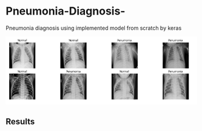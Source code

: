# Pneumonia-Diagnosis-
Pneumonia diagnosis using implemented model from scratch by keras
<p align="center">
    <img src="assets/Penvsnorm.PNG" width="800"\>
</p>

## Results

